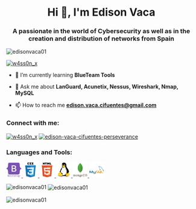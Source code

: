 <h1 align="center">Hi 👋, I'm Edison Vaca</h1>
<h3 align="center">A passionate in the world of Cybersecurity as well as in the creation and distribution of networks from Spain</h3>

<p align="left"> <img src="https://komarev.com/ghpvc/?username=edisonvaca01&label=Profile%20views&color=0e75b6&style=flat" alt="edisonvaca01" /> </p>

<p align="left"> <a href="https://twitter.com/w4ss0n_x" target="blank"><img src="https://img.shields.io/twitter/follow/w4ss0n_x?logo=twitter&style=for-the-badge" alt="w4ss0n_x" /></a> </p>

- 🌱 I’m currently learning **BlueTeam Tools**

- 💬 Ask me about **LanGuard, Acunetix, Nessus, Wireshark, Nmap, MySQL**

- 📫 How to reach me **edison.vaca.cifuentes@gmail.com**

<h3 align="left">Connect with me:</h3>
<p align="left">
<a href="https://twitter.com/w4ss0n_x" target="blank"><img align="center" src="https://raw.githubusercontent.com/rahuldkjain/github-profile-readme-generator/master/src/images/icons/Social/twitter.svg" alt="w4ss0n_x" height="30" width="40" /></a>
<a href="https://linkedin.com/in/edison-vaca-cifuentes-perseverance" target="blank"><img align="center" src="https://raw.githubusercontent.com/rahuldkjain/github-profile-readme-generator/master/src/images/icons/Social/linked-in-alt.svg" alt="edison-vaca-cifuentes-perseverance" height="30" width="40" /></a>
</p>

<h3 align="left">Languages and Tools:</h3>
<p align="left"> <a href="https://getbootstrap.com" target="_blank" rel="noreferrer"> <img src="https://raw.githubusercontent.com/devicons/devicon/master/icons/bootstrap/bootstrap-plain-wordmark.svg" alt="bootstrap" width="40" height="40"/> </a> <a href="https://www.w3schools.com/css/" target="_blank" rel="noreferrer"> <img src="https://raw.githubusercontent.com/devicons/devicon/master/icons/css3/css3-original-wordmark.svg" alt="css3" width="40" height="40"/> </a> <a href="https://www.w3.org/html/" target="_blank" rel="noreferrer"> <img src="https://raw.githubusercontent.com/devicons/devicon/master/icons/html5/html5-original-wordmark.svg" alt="html5" width="40" height="40"/> </a> <a href="https://www.linux.org/" target="_blank" rel="noreferrer"> <img src="https://raw.githubusercontent.com/devicons/devicon/master/icons/linux/linux-original.svg" alt="linux" width="40" height="40"/> </a> <a href="https://www.mongodb.com/" target="_blank" rel="noreferrer"> <img src="https://raw.githubusercontent.com/devicons/devicon/master/icons/mongodb/mongodb-original-wordmark.svg" alt="mongodb" width="40" height="40"/> </a> <a href="https://www.mysql.com/" target="_blank" rel="noreferrer"> <img src="https://raw.githubusercontent.com/devicons/devicon/master/icons/mysql/mysql-original-wordmark.svg" alt="mysql" width="40" height="40"/> </a> </p>

<p><img align="left" src="https://github-readme-stats.vercel.app/api/top-langs?username=edisonvaca01&show_icons=true&locale=en&layout=compact" alt="edisonvaca01" /></p>

<p>&nbsp;<img align="center" src="https://github-readme-stats.vercel.app/api?username=edisonvaca01&show_icons=true&locale=en" alt="edisonvaca01" /></p>

<p><img align="center" src="https://github-readme-streak-stats.herokuapp.com/?user=edisonvaca01&" alt="edisonvaca01" /></p>


